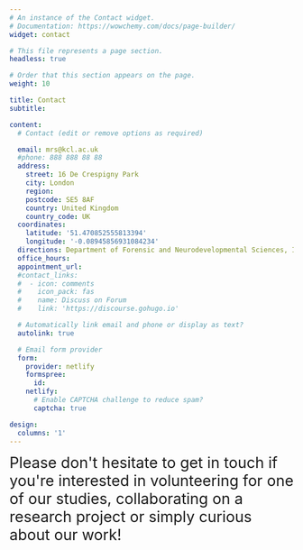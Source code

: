 ```yaml
---
# An instance of the Contact widget.
# Documentation: https://wowchemy.com/docs/page-builder/
widget: contact

# This file represents a page section.
headless: true

# Order that this section appears on the page.
weight: 10

title: Contact
subtitle:

content:
  # Contact (edit or remove options as required)

  email: mrs@kcl.ac.uk
  #phone: 888 888 88 88
  address:
    street: 16 De Crespigny Park
    city: London
    region: 
    postcode: SE5 8AF
    country: United Kingdom
    country_code: UK
  coordinates:
    latitude: '51.470852555813394'
    longitude: '-0.08945856931084234'
  directions: Department of Forensic and Neurodevelopmental Sciences, IoPPN Main Building (Floor 1)
  office_hours:
  appointment_url: 
  #contact_links:
  #  - icon: comments
  #    icon_pack: fas
  #    name: Discuss on Forum
  #    link: 'https://discourse.gohugo.io'

  # Automatically link email and phone or display as text?
  autolink: true

  # Email form provider
  form:
    provider: netlify
    formspree:
      id:
    netlify:
      # Enable CAPTCHA challenge to reduce spam?
      captcha: true

design:
  columns: '1'
---
```


<span style="align=center; font-size:20.0pt"> Please don't hesitate to get in touch if you're interested in volunteering for one of our studies, collaborating on a research project or simply curious about our work! </span>
